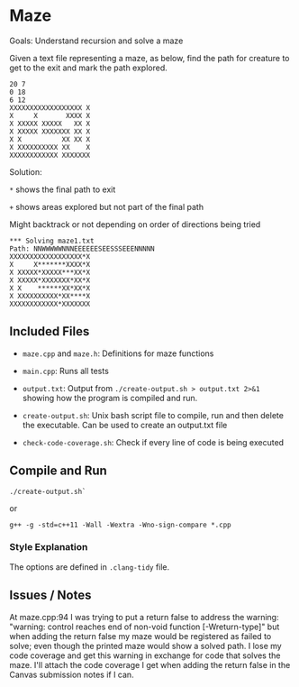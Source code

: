 # Maze

Goals: Understand recursion and solve a maze

Given a text file representing a maze, as below, find the path for
creature to get to the exit and mark the path explored.
```
20 7
0 18
6 12
XXXXXXXXXXXXXXXXXX X
X     X       XXXX X
X XXXXX XXXXX   XX X
X XXXXX XXXXXXX XX X
X X          XX XX X
X XXXXXXXXXX XX    X
XXXXXXXXXXXX XXXXXXX
```

Solution:

`*` shows the final path to exit

`+` shows areas explored but not part of the final path

Might backtrack or not depending on order of directions being tried
```
*** Solving maze1.txt
Path: NNWWWWWNNNEEEEEESEESSSEEENNNNN
XXXXXXXXXXXXXXXXXX*X
X     X*******XXXX*X
X XXXXX*XXXXX***XX*X
X XXXXX*XXXXXXX*XX*X
X X    ******XX*XX*X
X XXXXXXXXXX*XX****X
XXXXXXXXXXXX*XXXXXXX
```

## Included Files

- `maze.cpp` and `maze.h`: Definitions for maze functions

- `main.cpp`: Runs all tests

- `output.txt`: Output from `./create-output.sh > output.txt 2>&1`
showing how the program is compiled and run.

- `create-output.sh`: Unix bash script file to compile, run 
and then delete the executable. Can be used to create an output.txt file

- `check-code-coverage.sh`: Check if every line of code is being executed


## Compile and Run

```
./create-output.sh`
```

or

```
g++ -g -std=c++11 -Wall -Wextra -Wno-sign-compare *.cpp
```


### Style Explanation
The options are defined in `.clang-tidy` file.

## Issues / Notes

At maze.cpp:94 I was trying to put a return false to address the warning:
"warning: control reaches end of non-void function [-Wreturn-type]"
but when adding the return false my maze would be registered as failed to solve; even though the printed maze would show a solved path. I lose my code coverage and get this warning in exchange for code that solves the maze. I'll attach the code coverage I get when adding the return false in the Canvas submission notes if I can.

